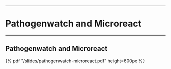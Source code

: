  ---
# Pathogenwatch and Microreact
---


## Pathogenwatch and Microreact

{% pdf "/slides/pathogenwatch-microreact.pdf" height=600px %}
